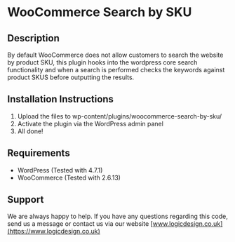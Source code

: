 # WooCommerce Search by SKU

## Description

By default WooCommerce does not allow customers to search the website by product SKU, this plugin hooks into the wordpress core search functionality and when a search is performed checks the keywords against product SKUS before outputting the results.

## Installation Instructions

1. Upload the files to wp-content/plugins/woocommerce-search-by-sku/
2. Activate the plugin via the WordPress admin panel
3. All done!

## Requirements

- WordPress (Tested with 4.7.1)
- WooCommerce (Tested with 2.6.13)

## Support

We are always happy to help. If you have any questions regarding this code, send us a message or contact us via our website [www.logicdesign.co.uk](https://www.logicdesign.co.uk)